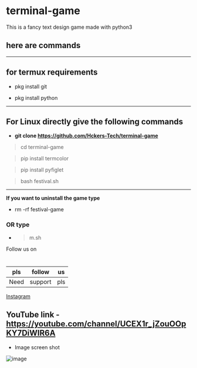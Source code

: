 # terminal-game
This is a fancy text design game made with python3 
## here are commands 
---
## for termux requirements


 - pkg install git
 
 - pkg install python 
 


---


## For Linux directly give the following commands


- **git clone https://github.com/Hckers-Tech/terminal-game**

>cd terminal-game

>pip install termcolor

>pip install pyfiglet 

>bash festival.sh

---

**If you want to uninstall the game type**
- rm -rf festival-game
### OR type
- >m.sh

Follow us on 
# 
|pls| follow |us|
|--- |--- |--- |
Need|support| pls|



[Instagram](https://instagram.com/hackers__tech?utm_medium=copy_link)

YouTube link -
https://youtube.com/channel/UCEX1r_jZouOOpKY7DiWIR6A
---

- Image screen shot

![image](https://github.com/Hckers-Tech/terminal-game/blob/main/Screenshot_2021-05-23-14-22-22-45.png)
